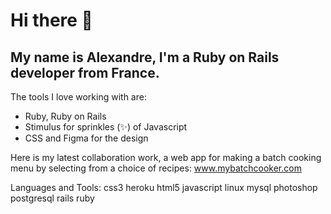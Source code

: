 # Hi there 👋

## My name is Alexandre, I'm a Ruby on Rails developer from France.

The tools I love working with are:

- Ruby, Ruby on Rails
- Stimulus for sprinkles (✨) of Javascript
- CSS and Figma for the design

Here is my latest collaboration work, a web app for making a batch cooking menu by selecting from a choice of recipes:
www.mybatchcooker.com

Languages and Tools:
css3 heroku html5 javascript linux mysql photoshop postgresql rails ruby
